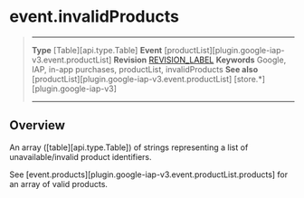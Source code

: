 # event.invalidProducts

> --------------------- ------------------------------------------------------------------------------------------
> __Type__              [Table][api.type.Table]
> __Event__             [productList][plugin.google-iap-v3.event.productList]
> __Revision__          [REVISION_LABEL](REVISION_URL)
> __Keywords__          Google, IAP, in-app purchases, productList, invalidProducts
> __See also__			[productList][plugin.google-iap-v3.event.productList]
>						[store.*][plugin.google-iap-v3]
> --------------------- ------------------------------------------------------------------------------------------

## Overview

An array ([table][api.type.Table]) of strings representing a list of unavailable/invalid product identifiers.

See [event.products][plugin.google-iap-v3.event.productList.products] for an array of valid products.

